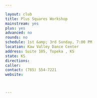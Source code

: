 ```yaml
---

layout: club
title: Plus Squares Workshop
mainstream: yes
plus: yes
advanced: no
rounds: no
schedule: 1st &amp; 3rd Sunday, 7:00 PM
location: Kaw Valley Dance Center
address: Suite 105, Topeka , KS
state: KS
directions: 
caller: 
contact: (785) 554-7221
website: 



---
```


